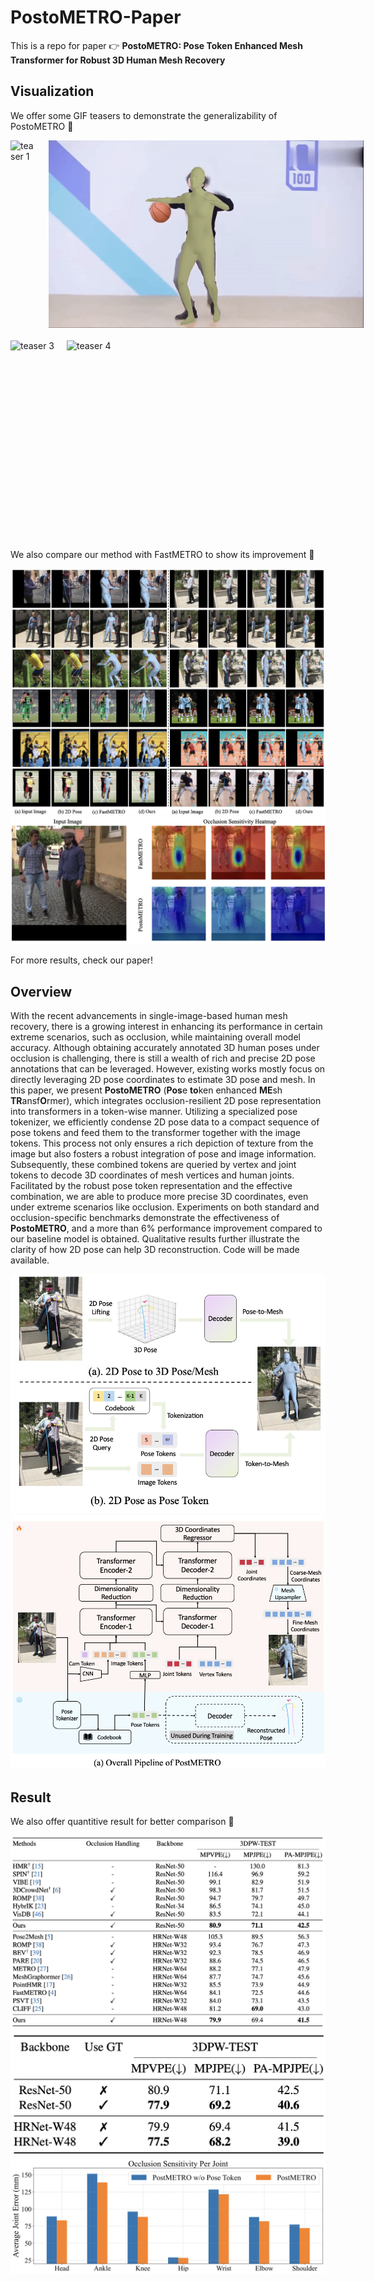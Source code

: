 # PostoMETRO-Paper
This is a repo for paper :point_right: **PostoMETRO: Pose Token Enhanced Mesh Transformer for Robust 3D Human Mesh Recovery**
## Visualization 

<!-- ![Teaser 1](./assets/teaser_narrow_1.gif) ![Teaser 2](./assets/teaser_wide_1.gif) -->
We offer some GIF teasers to demonstrate the generalizability of PostoMETRO :eyes:

<div style="display: flex; align-items: center;">
  <img src="./assets/teaser_narrow_1.gif" alt="teaser 1" style="height: 300px; margin-right:20px; margin-bottom: 20px">
  <img src="./assets/teaser_wide_1.gif" alt="teaser 2" style="height: 300px; margin-right:20px; margin-bottom: 20px">
</div>

<div style="display: flex; align-items: center;">
  <img src="./assets/teaser_narrow_2.gif" alt="teaser 3" style="height: 300px; margin-right:20px;margin-bottom: 20px">
  <img src="./assets/teaser_wide_2.gif" alt="teaser 4" style="height: 300px; margin-right:20px;margin-bottom: 20px" >
</div>


We also compare our method with FastMETRO to show its improvement :eyes:

<div align="center">
  <img src="./assets/visualization.png" alt="vis">
</div>


<div align="center">
  <img src="./assets/occlusion_analysis.png" alt="occ-sens">
</div>

For more results, check our paper!

## Overview

With the recent advancements in single-image-based human mesh recovery, there is a growing interest in enhancing its performance in certain extreme scenarios, such as occlusion, while maintaining overall model accuracy. Although obtaining accurately annotated 3D human poses under occlusion is challenging, there is still a wealth of rich and precise 2D pose annotations that can be leveraged. However, existing works mostly focus on directly leveraging 2D pose coordinates to estimate 3D pose and mesh. In this paper, we present $\textbf{PostoMETRO}$ ($\textbf{Pos}$e $\textbf{to}$ken enhanced $\textbf{ME}$sh $\textbf{TR}$ansf$\textbf{O}$rmer), which integrates occlusion-resilient 2D pose representation into transformers in a token-wise manner. Utilizing a specialized pose tokenizer, we efficiently condense 2D pose data to a compact sequence of pose tokens and feed them to the transformer together with the image tokens. This process not only ensures a rich depiction of texture from the image but also fosters a robust integration of pose and image information. Subsequently, these combined tokens are queried by vertex and joint tokens to decode 3D coordinates of mesh vertices and human joints. Facilitated by the robust pose token representation and the effective combination, we are able to produce more precise 3D coordinates, even under extreme scenarios like occlusion. Experiments on both standard and occlusion-specific benchmarks demonstrate the effectiveness of $\textbf{PostoMETRO}$, and a more than 6% performance improvement compared to our baseline model is obtained. Qualitative results further illustrate the clarity of how 2D pose can help 3D reconstruction. Code will be made available.

<div align="center">
  <img src="./assets/overview.png" alt="Overview Image">
</div>


<div align="center">
  <img src="./assets/pipeline.png" alt="Overview Image">
</div>

## Result

We also offer quantitive result for better comparison :eyes:

<div align="center">
  <img src="./assets/result1.png" alt="result1">
</div>
<div align="center">
  <img src="./assets/result2.png" alt="result2">
</div>
<div align="center">
  <img src="./assets/result3.png" alt="result3">
</div>
